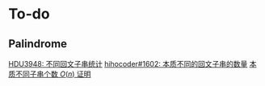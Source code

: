 # To-do

## Palindrome
[HDU3948: 不同回文子串统计](https://blog.csdn.net/calabash_boy/article/details/77987254)
[hihocoder#1602: 本质不同的回文子串的数量](https://blog.csdn.net/Mitsuha_/article/details/82313537)
[本质不同子串个数 $O(n)$ 证明](https://oi.qizy.tech/wp-content/uploads/2016/06/The_number_of_palindrome_prove.pdf)
